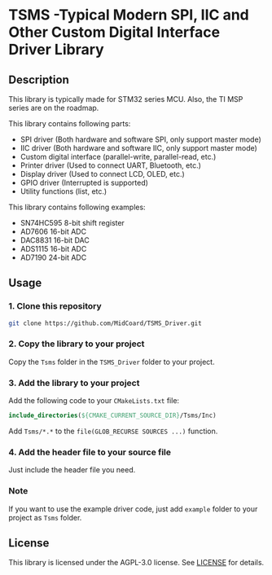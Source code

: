 # TSMS -Typical Modern SPI, IIC and Other Custom Digital Interface Driver Library

## Description

This library is typically made for STM32 series MCU. Also, the TI MSP series are on the roadmap.

This library contains following parts:

- SPI driver (Both hardware and software SPI, only support master mode)
- IIC driver (Both hardware and software IIC, only support master mode)
- Custom digital interface (parallel-write, parallel-read, etc.)
- Printer driver (Used to connect UART, Bluetooth, etc.)
- Display driver (Used to connect LCD, OLED, etc.)
- GPIO driver (Interrupted is supported)
- Utility functions (list, etc.)

This library contains following examples:

- SN74HC595 8-bit shift register
- AD7606 16-bit ADC
- DAC8831 16-bit DAC
- ADS1115 16-bit ADC
- AD7190 24-bit ADC

## Usage

### 1. Clone this repository

```bash
git clone https://github.com/MidCoard/TSMS_Driver.git
```

### 2. Copy the library to your project

Copy the `Tsms` folder in the `TSMS_Driver` folder to your project.

### 3. Add the library to your project

Add the following code to your `CMakeLists.txt` file:

```cmake
include_directories(${CMAKE_CURRENT_SOURCE_DIR}/Tsms/Inc)
```
Add `Tsms/*.*` to the `file(GLOB_RECURSE SOURCES ...)` function.

### 4. Add the header file to your source file

Just include the header file you need.

### Note

If you want to use the example driver code, just add `example` folder to your project as `Tsms` folder.


## License
This library is licensed under the AGPL-3.0 license. See [LICENSE](LICENSE) for details.